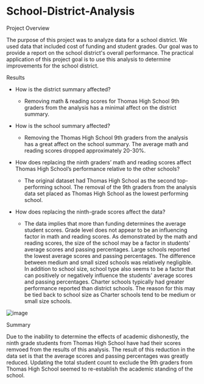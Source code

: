 # School-District-Analysis
Project Overview

The purpose of this project was to analyze data for a school district. We used data that included cost of funding and student grades. Our goal was to provide a report on the school district's overall performance. The practical application of this project goal is to use this analysis to determine improvements for the school district. 

Results

* How is the district summary affected?

	* Removing math & reading scores for Thomas High School 9th graders from the analysis has a minimal affect on the district summary. 

* How is the school summary affected?

	* Removing the Thomas High School 9th graders from the analysis has a great affect on the school summary. The average math and reading scores dropped approximately 20-30%.

* How does replacing the ninth graders’ math and reading scores affect Thomas High School’s performance relative to the other schools?

	* The original dataset had Thomas High School as the second top-performing school. The removal of the 9th graders from the analysis data set placed  as Thomas High School as the lowest performing school. 

* How does replacing the ninth-grade scores affect the data?

	* The data implies that more than funding determines the average student scores. Grade level does not appear to be an influencing factor in math and reading scores. As demonstrated by the math and reading scores, the size of the school may be a factor in students' average scores and passing percentages. Large schools reported the lowest average scores and passing percentages. The difference between medium and small sized schools was relatively negligible. In addition to school size, school type also seems to be a factor that can positively or negatively influence the students' average scores and passing percentages. Charter schools typically had greater performance reported than district schools. The reason for this may be tied back to school size as Charter schools tend to be medium or small size schools. 




![image](https://user-images.githubusercontent.com/96931376/159175017-c3494876-8f4e-41d2-8674-967b25460ac8.png)



Summary

Due to the inability to determine the effects of academic dishonestly, the ninth grade students from Thomas High School have had their scores remvoed from the results of this analysis. The result of this reduction in the data set is that the average scores and passing percentages was greatly reduced.  Updating the total student count to exclude the 9th graders from Thomas High School seemed to re-establish the academic standing of the school. 
